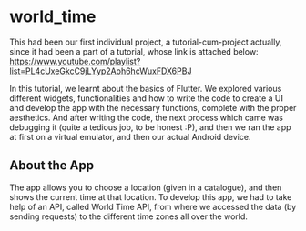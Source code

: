 # world_time

This had been our first individual project, a tutorial-cum-project actually, since it had been a part of a tutorial, whose link is attached below:
https://www.youtube.com/playlist?list=PL4cUxeGkcC9jLYyp2Aoh6hcWuxFDX6PBJ

In this tutorial, we learnt about the basics of Flutter. We explored various different widgets, functionalities and how to write the code to create a UI and develop the app with the necessary functions, complete with the proper aesthetics. And after writing the code, the next process which came was debugging it (quite a tedious job, to be honest :P), and then we ran the app at first on a virtual emulator, and then our actual Android device.

## About the App

The app allows you to choose a location (given in a catalogue), and then shows the current time at that location. 
To develop this app, we had to take help of an API, called World Time API, from where we accessed the data (by sending requests) to the different time zones all over the world.
